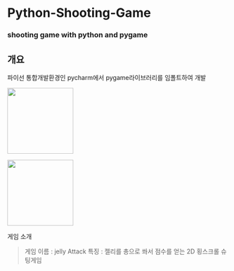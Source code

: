 # Python-Shooting-Game
### shooting game with python and pygame 

## 개요


파이선 통합개발환경인 pycharm에서 pygame라이브러리를 임폴트하여 개발

<p alt="pycharm"><img src="https://user-images.githubusercontent.com/83719746/121512306-8988a800-ca24-11eb-98b9-f2664741f20a.png" width=150></p><p alt ="pygame"><img src="https://user-images.githubusercontent.com/83719746/121512508-c05ebe00-ca24-11eb-9680-ca3a093b340d.png" width =150 ></p>
<figcaption style="text-align:center>pycharm</figcaption>


## 게임 소개

> 게임 이름 : jelly Attack
> 특징 : 젤리를 총으로 쏴서 점수를 얻는 2D 횡스크롤 슈팅게임
